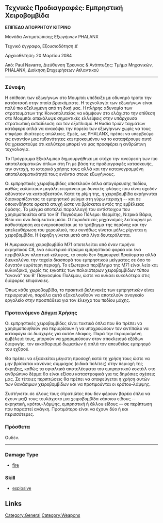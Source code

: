 ## Τεχνικές Προδιαγραφές: Εμπρηστική Χειροβομβίδα

**ΕΠΙΠΕΔΟ ΑΠΟΡΡΗΤΟΥ ΚΙΤΡΙΝΟ**

Μονάδα Αντιμετώπισης Εξωγήινων PHALANX

Τεχνικό έγγραφο, Εξουσιοδότηση Δ'

Αρχειοθέτηση: 20 Μαρτίου 2084

Από: Paul Navarre, Διεύθυνση Έρευνας & Ανάπτυξης: Τμήμα Μηχανικών,
PHALANX, Διοίκηση Επιχειρήσεων Ατλαντικού

------------------------------------------------------------------------

### Σύνοψη

Η επίθεση των εξωγήινων στο Μουμπάι υπέδειξε με οδυνηρό τρόπο την
κατάστασή στην οποία βρισκόμαστε. Η τεχνολογία των εξωγήινων είναι πολύ
πιο εξελιγμένη από τη δική μας. Η πλήρης αδυναμία των στρατευμάτων της
Κοινοπολιτείας να κάμψουν στο ελάχιστο την επίθεση στο Μουμπάι απεκάλυψε
σημαντικές ελλείψεις στην υπάρχουσα στρατιωτική εκπαίδευση και τον
εξοπλισμό. Η θυσία τριών ταγμάτων κατάφερε απλά να ανακόψει την πορεία
των εξωγήινων χωρίς να τους επιφέρει ιδιαίτερες απώλειες. Εμείς, ως
PHALANX, πρέπει να υπερβούμε τις εναντίον μας πιθανότητες και
προκειμένου να το καταφέρουμε αυτό θα χρειαστούμε ότι καλύτερο μπορεί να
μας προσφέρει η ανθρώπινη τεχνολογία.

Το Πρόγραμμα Εξκάλιμπερ δημιουργήθηκε με στόχο την ανεύρεση των πιο
αποτελεσματικών όπλων στη Γη με βάση τις προδιαγραφές κατασκευής, την
αντοχή, το ιστορικό χρήσης τους αλλά και την καταγεγραμμένη
αποτελεσματικότητά τους ενάντια στους εξωγήινους.

Οι εμπρηστικές χειροβομβίδες αποτελούν όπλα απαγόρευσης πεδίου, καθώς
καλύπτουν μεγάλη επιφάνεια με δυνατές φλόγες που είναι σχεδόν αδύνατον
να κατασβεστούν. Κατά τη ρίψη της, η χειροβομβίδα εκρήγνυται
διασκορπίζοντας το εμπρηστικό μείγμα στη γύρω περιοχή -- και σε
οποιονδήποτε αρκετά ατυχή ώστε να βρίσκεται εντός της εμβέλειας δράσης.
Το μείγμα αποτελεί παραλλαγή του αντίστοιχου που χρησιμοποιείται από τον
Β' Παγκόσμιο Πόλεμο: Θερμίτης, Νιτρικό Βάριο, Θείο και ένα δεσμευτικό
μέσο. Ο πυροδοτικός μηχανισμός λειτουργεί με καθυστέρηση και
ενεργοποιείται με το τράβηγμα της περόνης και την απελευθέρωση του
χερουλιού, που συνήθως γίνεται μόλις ρίχνεται η χειροβομβίδα. Η έκρηξη
γίνεται μετά από λίγα δευτερόλεπτα.

Η Αμερικανική χειροβομβίδα M71 αποτελείται από έναν πυρήνα εκρηκτικού
C8, ένα εσωτερικό στρώμα εμπρηστικού φορέα και ένα περιβάλλον πλαστικό
κέλυφος, το οποίο δεν δημιουργεί θραύσματα αλλά διευκολύνει την ταχεία
διασπορά του εμπρηστικού μείγματος σε όσο το δυνατόν ευρύτερη περιοχή.
Το εξωτερικό περίβλημα της M71 είναι λείο και κυλινδρικό, χωρίς τις
εγκοπές των παλαιότερων χειροβομβίδων τύπου "ανανά" του Β' Παγκοσμίου
Πολέμου, ώστε να κυλάει ευκολότερα στις διάφορες επιφάνειες.

Όπως κάθε χειροβομβίδα, το πρακτικό βεληνεκές των εμπρηστικών είναι
περιορισμένο, παρόλα αυτά εξακολουθούν να αποτελούν αναγκαίο εργαλείο
στην προσπάθεια για τον έλεγχο του πεδίου μάχης.

### Προτεινόμενο Δόγμα Χρήσης

Οι εμπρηστικές χειροβομβίδες είναι τακτικά όπλα που θα πρέπει να
χρησιμοποιηθούν για περιορίσουν ή να υποχρεώσουν τον αντίπαλο να
καταφύγει σε δυσχερές για αυτόν έδαφος. Παρά την περιορισμένη εμβέλειά
τους, μπορούν να χρησιμεύσουν στον αποκλεισμό εξόδων διαφυγής, τον
εκκαθαρισμό δωματίων ή απλά τον απευθείας εμπρησμό του εχθρού.

Θα πρέπει να εξασκείται μέγιστη προσοχή κατά τη χρήση τους ώστε να μην
βρίσκεται κανένας σύμμαχος (ειδικά πολίτες) στην περιοχή της έκρηξης,
καθώς τα εφιαλτικά αποτελέσματα του εμπρηστικού κοκτέιλ στο ανθρώπινο
δέρμα θα είναι εξίσου καταστροφικά για τις δημόσιες σχέσεις μας. Σε
τέτοιες περιπτώσεις θα πρέπει να αποφεύγεται η χρήση αυτών των θανάσιμων
χειροβομβίδων και να προτιμούνται οι κρότου-λάμψης.

Συστήνεται σε όλους τους στρατιώτες που δεν φέρουν βαρέα όπλα να έχουν
μαζί τους τουλάχιστο μια χειροβομβίδα κάποιου είδους -- εκρηκτική,
κρότου-λάμψης, εμπρηστική ή άλλου είδους -- σε περίπτωση που παραστεί
ανάγκη. Προτιμότερο είναι να έχουν δύο ή και περισσότερες.

### Πρόσθετα

Ουδέν.

------------------------------------------------------------------------

### Damage Type

- [fire](Damage/fire "wikilink")

### Skill

- [explosive](Skills/explosive "wikilink")

## Links

[Category:General](Category:General "wikilink")
[Category:Weapons](Category:Weapons "wikilink")